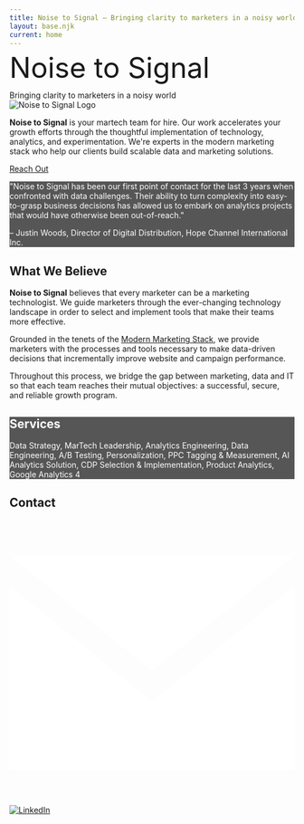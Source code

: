 ```yaml
---
title: Noise to Signal – Bringing clarity to marketers in a noisy world
layout: base.njk
current: home
---
```



<!-- Hero Section -->
<section class="screen" style="background-image: url('/img/nasa-dishes-2048.jpg');">
  <div class="mod-fill" style="opacity: 0.2; background: linear-gradient(45deg, #7FB8FF, #E8C0ED);"></div>
  <div class="screen-mid">
    <article class="plot">
      <span style="font-size: 50px; line-height: 45px;" class="caps mod-frame text-white">Noise to Signal</span>
      <br><br>
      <span class="text-white text-lg">Bringing clarity to marketers in a noisy world</span>
    </article>
  </div>
</section>

<!-- Section 1 - Main Description -->
<section class="py-16 px-8 text-center bg-white">
  <div class="max-w-4xl mx-auto">
    <div class="mb-8">
      <img src="/img/radar-80px-dark.png" alt="Noise to Signal Logo" class="w-20 h-20 mx-auto">
    </div>
    <p class="text-lg leading-relaxed mb-8">
      <strong>Noise to Signal</strong> is your martech team for hire. Our work accelerates your growth efforts through the thoughtful implementation of technology, analytics, and experimentation. We're experts in the modern marketing stack who help our clients build scalable data and marketing solutions.
    </p>
    <a href="#contact" class="inline-block bg-gray-800 text-white px-8 py-3 hover:bg-opacity-90 transition-colors">
      Reach Out
    </a>
  </div>
</section>

<!-- Section 2 - Testimonial -->
<section class="py-16 px-8 text-center" style="background-color: rgba(45, 45, 45, 0.8); color: white;">
  <div class="max-w-4xl mx-auto">
    <p class="text-lg leading-relaxed mb-4">
      "Noise to Signal has been our first point of contact for the last 3 years when confronted with data challenges. Their ability to turn complexity into easy-to-grasp business decisions has allowed us to embark on analytics projects that would have otherwise been out-of-reach."
    </p>
    <p class="text-base">
      – Justin Woods, Director of Digital Distribution, Hope Channel International Inc.
    </p>
  </div>
</section>

<!-- Section 3 - What We Believe -->
<section class="relative py-16 px-8 text-white" style="background-image: url('/img/6-twilight.jpg'); background-size: cover; background-position: center; background-repeat: no-repeat;">
  <div class="absolute inset-0 bg-black bg-opacity-60"></div>
  <div class="relative z-10 max-w-6xl mx-auto">
    <h2 class="text-3xl font-bold text-center mb-12">What We Believe</h2>
    <div class="grid md:grid-cols-3 gap-8 leading-relaxed">
      <div>
        <p>
          <strong>Noise to Signal</strong> believes that every marketer can be a marketing technologist. We guide marketers through the ever-changing technology landscape in order to select and implement tools that make their teams more effective.
        </p>
      </div>
      <div>
        <p>
          Grounded in the tenets of the <a href="https://www.snowflake.com/en/the-modern-marketing-data-stack-report/" class="text-blue-300 underline">Modern Marketing Stack</a>, we provide marketers with the processes and tools necessary to make data-driven decisions that incrementally improve website and campaign performance.
        </p>
      </div>
      <div>
        <p>
          Throughout this process, we bridge the gap between marketing, data and IT so that each team reaches their mutual objectives: a successful, secure, and reliable growth program.
        </p>
      </div>
    </div>
  </div>
</section>

<!-- Section 4 - Services -->
<section class="py-16 px-8 text-center" style="background-color: rgba(45, 45, 45, 0.8); color: white;">
  <div class="max-w-4xl mx-auto">
    <h2 class="text-3xl font-bold mb-8">Services</h2>
    <p class="text-lg leading-relaxed">
      Data Strategy, MarTech Leadership, Analytics Engineering, Data Engineering, A/B Testing, Personalization, PPC Tagging & Measurement, AI Analytics Solution, CDP Selection & Implementation, Product Analytics, Google Analytics 4
    </p>
  </div>
</section>

<!-- Section 5 - Contact Form -->
<section id="contact" class="relative px-8" style="background-image: url('/img/nasa-dishes-2048.jpg'); background-size: cover; background-position: center top; background-repeat: no-repeat; height: 400px;">
  <div class="absolute inset-0 bg-black bg-opacity-30"></div>
  <div class="relative z-10 h-full flex items-center justify-center">
    <div class="text-center">
      <h2 class="text-3xl font-bold text-white mb-8">Contact</h2>
      <div class="flex items-center justify-center space-x-8">
        <a href="mailto:adam@noisetosignal.co" class="text-white hover:opacity-80 transition-opacity" title="Email adam@noisetosignal.co">
          <svg class="w-8 h-8" xmlns="http://www.w3.org/2000/svg" viewBox="0 0 24 24" fill="white">
            <path d="M12 12.713l-11.985-9.713h23.97l-11.985 9.713zm0 2.574l-12-9.725v15.438h24v-15.438l-12 9.725z"/>
          </svg>
        </a>
        <a href="https://www.linkedin.com/in/adamribaudo/" target="_new" class="text-white hover:opacity-80 transition-opacity" title="LinkedIn">
          <img src="/img/InBug-White.png" alt="LinkedIn" class="w-8 h-8">
        </a>
      </div>
    </div>
  </div>
</section>
